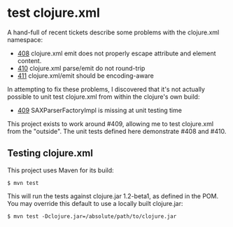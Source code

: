 # test clojure.xml

A hand-full of recent tickets describe some problems with the
clojure.xml namespace:

 - [408](http://www.assembla.com/spaces/clojure/tickets/408)
   clojure.xml emit does not properly escape attribute and element content.
 - [410](http://www.assembla.com/spaces/clojure/tickets/410)
   clojure.xml parse/emit do not round-trip
 - [411](http://www.assembla.com/spaces/clojure/tickets/411)
   clojure.xml/emit should be encoding-aware

In attempting to fix these problems, I discovered that it's not
actually possible to unit test clojure.xml from within the clojure's
own build:

 - [409](http://www.assembla.com/spaces/clojure/tickets/409)
   SAXParserFactoryImpl is missing at unit testing time

This project exists to work around #409, allowing me to test
clojure.xml from the "outside". The unit tests defined here
demonstrate #408 and #410.

## Testing clojure.xml

This project uses Maven for its build:

    $ mvn test

This will run the tests against clojure.jar 1.2-beta1, as defined in
the POM. You may override this default to use a locally built
clojure.jar:

    $ mvn test -Dclojure.jar=/absolute/path/to/clojure.jar

